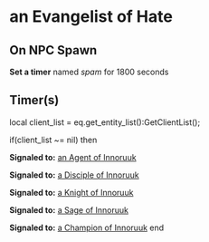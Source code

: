 # an Evangelist of Hate
## On NPC Spawn

**Set a timer** named *spam* for 1800 seconds
## Timer(s)

local client_list = eq.get_entity_list():GetClientList();

if(client_list ~= nil) then


**Signaled to:**  [an Agent of Innoruuk](/npc/76383)


**Signaled to:**  [a Disciple of Innoruuk](/npc/76215)


**Signaled to:**  [a Knight of Innoruuk](/npc/76021)


**Signaled to:**  [a Sage of Innoruuk](/npc/76346)


**Signaled to:**  [a Champion of Innoruuk](/npc/76087)
end
